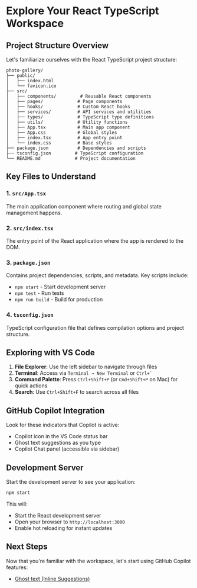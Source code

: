 # Explore Your React TypeScript Workspace

## Project Structure Overview

Let's familiarize ourselves with the React TypeScript project structure:

```
photo-gallery/
├── public/
│   ├── index.html
│   └── favicon.ico
├── src/
│   ├── components/         # Reusable React components
│   ├── pages/             # Page components
│   ├── hooks/             # Custom React hooks
│   ├── services/          # API services and utilities
│   ├── types/             # TypeScript type definitions
│   ├── utils/             # Utility functions
│   ├── App.tsx            # Main app component
│   ├── App.css            # Global styles
│   ├── index.tsx          # App entry point
│   └── index.css          # Base styles
├── package.json           # Dependencies and scripts
├── tsconfig.json         # TypeScript configuration
└── README.md             # Project documentation
```

## Key Files to Understand

### 1. `src/App.tsx`
The main application component where routing and global state management happens.

### 2. `src/index.tsx`
The entry point of the React application where the app is rendered to the DOM.

### 3. `package.json`
Contains project dependencies, scripts, and metadata. Key scripts include:
- `npm start` - Start development server
- `npm test` - Run tests
- `npm run build` - Build for production

### 4. `tsconfig.json`
TypeScript configuration file that defines compilation options and project structure.

## Exploring with VS Code

1. **File Explorer**: Use the left sidebar to navigate through files
2. **Terminal**: Access via `Terminal → New Terminal` or `` Ctrl+` ``
3. **Command Palette**: Press `Ctrl+Shift+P` (or `Cmd+Shift+P` on Mac) for quick actions
4. **Search**: Use `Ctrl+Shift+F` to search across all files

## GitHub Copilot Integration

Look for these indicators that Copilot is active:
- Copilot icon in the VS Code status bar
- Ghost text suggestions as you type
- Copilot Chat panel (accessible via sidebar)

## Development Server

Start the development server to see your application:

```bash
npm start
```

This will:
- Start the React development server
- Open your browser to `http://localhost:3000`
- Enable hot reloading for instant updates

## Next Steps

Now that you're familiar with the workspace, let's start using GitHub Copilot features:
- [Ghost text (Inline Suggestions)](./inline-suggestion.md)
